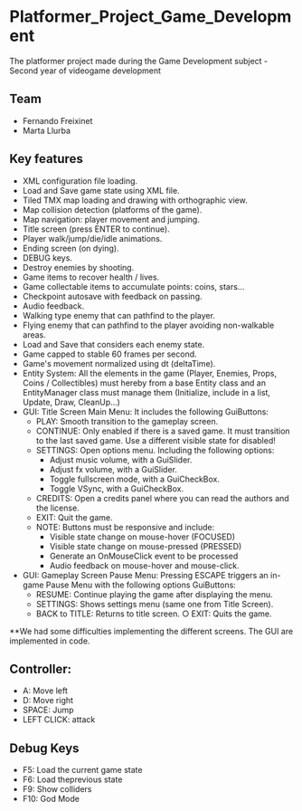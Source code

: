 # Platformer_Project_Game_Development
The platformer project made during the Game Development subject - Second year of videogame development

## Team
- Fernando Freixinet
- Marta Llurba

## Key features
- XML configuration file loading.
- Load and Save game state using XML file.
- Tiled TMX map loading and drawing with orthographic view.
- Map collision detection (platforms of the game).
- Map navigation: player movement and jumping.
- Title screen (press ENTER to continue).
- Player walk/jump/die/idle animations.
- Ending screen (on dying).
- DEBUG keys.
- Destroy enemies by shooting.
- Game items to recover health / lives.
- Game collectable items to accumulate points: coins, stars...
- Checkpoint autosave with feedback on passing.
- Audio feedback.
- Walking type enemy that can pathfind to the player.
- Flying enemy that can pathfind to the player avoiding non-walkable areas.
- Load and Save that considers each enemy state.
- Game capped to stable 60 frames per second.
- Game's movement normalized using dt (deltaTime).
- Entity System: All the elements in the game (Player, Enemies, Props, Coins / Collectibles) must hereby from a base Entity class and an EntityManager class must manage them (Initialize, include in a list, Update, Draw, CleanUp…)
- GUI: Title Screen Main Menu: It includes the following GuiButtons:
  - PLAY: Smooth transition to the gameplay screen.
  - CONTINUE: Only enabled if there is a saved game. It must transition to the last saved game. Use a different visible state for disabled!
  - SETTINGS: Open options menu. Including the following options:
    - Adjust music volume, with a GuiSlider.
    - Adjust fx volume, with a GuiSlider.
    - Toggle fullscreen mode, with a GuiCheckBox.
    - Toggle VSync, with a GuiCheckBox.
  - CREDITS: Open a credits panel where you can read the authors and the license.
  - EXIT: Quit the game.
  - NOTE: Buttons must be responsive and include:
    - Visible state change on mouse-hover (FOCUSED)
    - Visible state change on mouse-pressed (PRESSED)
    - Generate an OnMouseClick event to be processed
    - Audio feedback on mouse-hover and mouse-click.
- GUI: Gameplay Screen Pause Menu: Pressing ESCAPE triggers an in-game Pause Menu with the following options GuiButtons:
  - RESUME: Continue playing the game after displaying the menu.
  - SETTINGS: Shows settings menu (same one from Title Screen). 
  - BACK to TITLE: Returns to title screen. ○ EXIT: Quits the game.

**We had some difficulties implementing the different screens. The GUI are implemented in code.

## Controller:
- A: Move left
- D: Move right
- SPACE: Jump
- LEFT CLICK: attack

## Debug Keys
- F5: Load the current game state
- F6: Load theprevious state
- F9: Show colliders
- F10: God Mode
